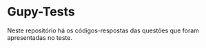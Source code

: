 ﻿# Gupy-Tests
Neste repositório há os códigos-respostas das questões que foram apresentadas no teste.
